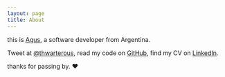 ```yaml
---
layout: page
title: About
---
```


this is [Agus](https://abrden.github.io/), a software developer from Argentina.

Tweet at [@thwarterous](http://twitter.com/thwaterous), read my code on [GitHub](http://github.com/abrden), find my CV on [LinkedIn](http://uk.linkedin.com/in/aibarbetta).

thanks for passing by. ♥
